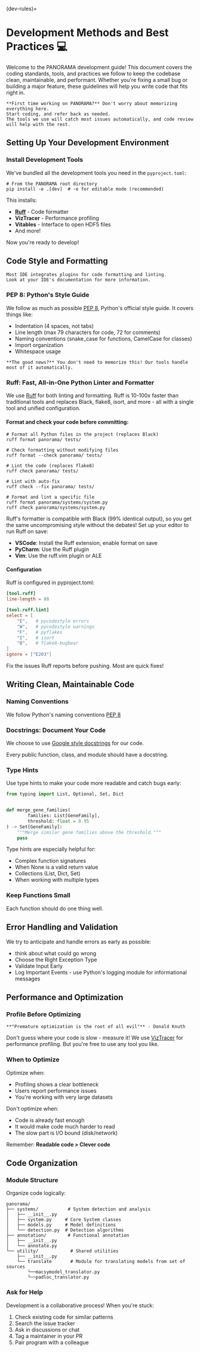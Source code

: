 (dev-rules)=

# Development Methods and Best Practices 💻

Welcome to the PANORAMA development guide! This document covers the coding standards, tools, and practices we follow to
keep the codebase clean, maintainable, and performant. Whether you're fixing a small bug or building a major feature,
these guidelines will help you write code that fits right in.

```{note}
**First time working on PANORAMA?** Don't worry about memorizing everything here. 
Start coding, and refer back as needed. 
The tools we use will catch most issues automatically, and code review will help with the rest. 
```

## Setting Up Your Development Environment

### Install Development Tools

We've bundled all the development tools you need in the `pyproject.toml`:

```shell
# From the PANORAMA root directory
pip install -e .[dev]  # -e for editable mode (recommended)
```

This installs:

- **[Ruff](https://docs.astral.sh/ruff/)** - Code formatter
- **VizTracer** - Performance profiling
- **Vitables** - Interface to open HDF5 files
- And more!

Now you're ready to develop!

## Code Style and Formatting

```{tip}
Most IDE integrates plugins for code formatting and linting.
Look at your IDE's documentation for more information.
```

### PEP 8: Python's Style Guide

We follow as much as possible [PEP 8](https://peps.python.org/pep-0008/),
Python's official style guide. It covers things like:

- Indentation (4 spaces, not tabs)
- Line length (max 79 characters for code, 72 for comments)
- Naming conventions (snake_case for functions, CamelCase for classes)
- Import organization
- Whitespace usage

```{hint}
**The good news?** You don't need to memorize this! Our tools handle most of it automatically.
```

### Ruff: Fast, All-in-One Python Linter and Formatter

We use [Ruff](https://docs.astral.sh/ruff/) for both linting and formatting. Ruff is 10-100x faster than traditional
tools and replaces Black, flake8, isort, and more - all with a single tool and unified configuration.

#### Format and check your code before committing:

```shell
# Format all Python files in the project (replaces Black)
ruff format panorama/ tests/

# Check formatting without modifying files
ruff format --check panorama/ tests/

# Lint the code (replaces flake8)
ruff check panorama/ tests/

# Lint with auto-fix
ruff check --fix panorama/ tests/

# Format and lint a specific file
ruff format panorama/systems/system.py
ruff check panorama/systems/system.py
```

Ruff's formatter is compatible with Black (99% identical output), so you get the same uncompromising style without the debates!
Set up your editor to run Ruff on save:
- **VSCode**: Install the Ruff extension, enable format on save
- **PyCharm**: Use the Ruff plugin
- **Vim**: Use the ruff.vim plugin or ALE

#### Configuration

Ruff is configured in pyproject.toml:
```toml
[tool.ruff]
line-length = 88

[tool.ruff.lint]
select = [
    "E",   # pycodestyle errors
    "W",   # pycodestyle warnings
    "F",   # pyflakes
    "I",   # isort
    "B",   # flake8-bugbear
]
ignore = ["E203"]
```

Fix the issues Ruff reports before pushing. Most are quick fixes!

## Writing Clean, Maintainable Code

### Naming Conventions

We follow Python's naming conventions [PEP 8](https://peps.python.org/pep-0008/#naming-conventions)

### Docstrings: Document Your Code

We choose to use [Google style docstrings](https://google.github.io/styleguide/pyguide.html#38-comments-and-docstrings) 
for our code. 

Every public function, class, and module should have a docstring.

### Type Hints

Use type hints to make your code more readable and catch bugs early:

```python
from typing import List, Optional, Set, Dict


def merge_gene_families(
        families: List[GeneFamily],
        threshold: float = 0.95
) -> Set[GeneFamily]:
    """Merge similar gene families above the threshold."""
    pass
```

Type hints are especially helpful for:

- Complex function signatures
- When None is a valid return value
- Collections (List, Dict, Set)
- When working with multiple types

### Keep Functions Small

Each function should do one thing well.

## Error Handling and Validation

We try to anticipate and handle errors as early as possible:

- think about what could go wrong
- Choose the Right Exception Type
- Validate Input Early
- Log Important Events - use Python's logging module for informational messages

## Performance and Optimization

### Profile Before Optimizing

```{important}
**"Premature optimization is the root of all evil"** - Donald Knuth
```

Don't guess where your code is slow - measure it!
We use [VizTracer](https://github.com/gaogaotiantian/viztracer) for performance profiling.
But you're free to use any tool you like.

### When to Optimize

Optimize when:

- Profiling shows a clear bottleneck
- Users report performance issues
- You're working with very large datasets

Don't optimize when:

- Code is already fast enough
- It would make code much harder to read
- The slow part is I/O bound (disk/network)

Remember: **Readable code > Clever code**

## Code Organization

### Module Structure

Organize code logically:

```
panorama/
├── systems/           # System detection and analysis
│   ├── __init__.py
│   ├── system.py     # Core System classes
│   ├── models.py     # Model definitions
│   └── detection.py  # Detection algorithms
├── annotation/        # Functional annotation
│   ├── __init__.py
│   └── annotate.py
└── utility/            # Shared utilities
    ├── __init__.py
    └── translate       # Module for translating models from set of sources
        └──macsymodel_translator.py
        └──padloc_translator.py
```

### Ask for Help

Development is a collaborative process! When you're stuck:

1. Check existing code for similar patterns
2. Search the issue tracker
3. Ask in discussions or chat
4. Tag a maintainer in your PR
5. Pair program with a colleague
